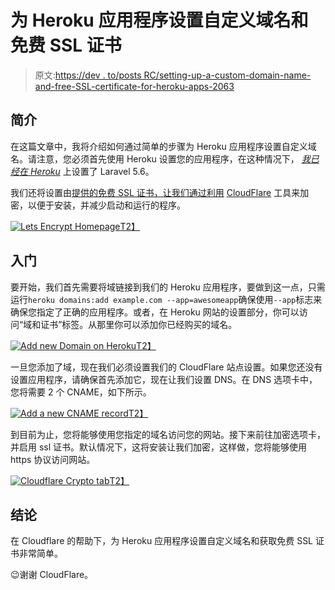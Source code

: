 # 为 Heroku 应用程序设置自定义域名和免费 SSL 证书

> 原文:[https://dev . to/posts RC/setting-up-a-custom-domain-name-and-free-SSL-certificate-for-heroku-apps-2063](https://dev.to/postsrc/setting-up-a-custom-domain-name-and-free-ssl-certificate-for-heroku-apps-2063)

## 简介

在这篇文章中，我将介绍如何通过简单的步骤为 Heroku 应用程序设置自定义域名。请注意，您必须首先使用 Heroku 设置您的应用程序，在这种情况下， [*我已经在 Heroku*](https://postsrc.com/posts) 上设置了 Laravel 5.6。

我们还将设置由[提供的免费 SSL 证书，让我们通过利用](https://letsencrypt.org/) [CloudFlare](https://www.cloudflare.com/) 工具来加密，以便于安装，并减少启动和运行的程序。

[![Lets Encrypt Homepage](../Images/0baf836573862e216db398dd1b28b59d.png)T2】](https://res.cloudinary.com/practicaldev/image/fetch/s--vpDn4uqw--/c_limit%2Cf_auto%2Cfl_progressive%2Cq_auto%2Cw_880/https://mikateach.com/wp-content/uploads/2018/07/Lets-Encrypt-Homepage-994x420.png)

## 入门

要开始，我们首先需要将域链接到我们的 Heroku 应用程序，要做到这一点，只需运行`heroku domains:add example.com --app=awesomeapp`确保使用`--app`标志来确保您指定了正确的应用程序。或者，在 Heroku 网站的设置部分，你可以访问“域和证书”标签。从那里你可以添加你已经购买的域名。

[![Add new Domain on Heroku](../Images/ca02d45523e42876504dbafb99c4d92a.png)T2】](https://res.cloudinary.com/practicaldev/image/fetch/s--WHr8ac1L--/c_limit%2Cf_auto%2Cfl_progressive%2Cq_auto%2Cw_880/https://mikateach.com/wp-content/uploads/2018/07/Add-new-Domain.png)

一旦您添加了域，现在我们必须设置我们的 CloudFlare 站点设置。如果您还没有设置应用程序，请确保首先添加它，现在让我们设置 DNS。在 DNS 选项卡中，您将需要 2 个 CNAME，如下所示。

[![Add a new CNAME record](../Images/71e69beced8c0da97f66afe9f39be4ef.png)T2】](https://res.cloudinary.com/practicaldev/image/fetch/s--FLc5YcZj--/c_limit%2Cf_auto%2Cfl_progressive%2Cq_auto%2Cw_880/https://mikateach.com/wp-content/uploads/2018/07/Cloudflare-DNS-1352x420.png)

到目前为止，您将能够使用您指定的域名访问您的网站。接下来前往加密选项卡，并启用 ssl 证书。默认情况下，这将安装让我们加密，这样做，您将能够使用 https 协议访问网站。

[![Cloudflare Crypto tab](../Images/a40928b9277068a32de71a3d5a6d4f77.png)T2】](https://res.cloudinary.com/practicaldev/image/fetch/s--uSufRjH7--/c_limit%2Cf_auto%2Cfl_progressive%2Cq_auto%2Cw_880/https://mikateach.com/wp-content/uploads/2018/07/Cloudflare-Crypto-tab-1087x420.png)

## 结论

在 Cloudflare 的帮助下，为 Heroku 应用程序设置自定义域名和获取免费 SSL 证书非常简单。

😉谢谢 CloudFlare。